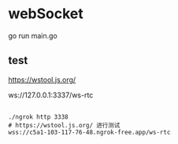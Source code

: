 # webSocket

go run main.go

## test

https://wstool.js.org/

ws://127.0.0.1:3337/ws-rtc

## 

```shell
./ngrok http 3338
# https://wstool.js.org/ 进行测试
wss://c5a1-103-117-76-48.ngrok-free.app/ws-rtc
```